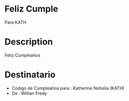 # Feliz Cumple
Para KATH

# Description
Feliz Cumpleaños

# Destinatario
- Codigo de Cumpleaños para : Katherine Nohelia (KATH)
- De : Willian Fredy
